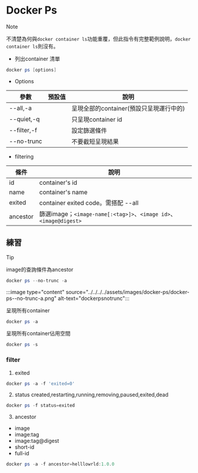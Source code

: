 # Docker Ps

> [!NOTE]
> 不清楚為何與`docker container ls`功能重覆，但此指令有完整範例說明，`docker container ls`則沒有。

- 列出container 清單
```powershell
docker ps [options]
```

- Options

|參數|預設值|說明|
|--|--|--|
| --all,-a||呈現全部的container(預設只呈現運行中的)|
| --quiet,-q||只呈現container id|
| --filter,-f||設定篩選條件|
| --no-trunc||不要截短呈現結果|


- filtering

|條件|說明|
|--|--|
|id|container's id|
|name|container's name|
|exited|container exited code。需搭配 --all|
|ancestor|篩選image；`<image-name[:<tag>]>`、`<image id>`、`<image@digest>`|
## 練習

> [!TIP]
> image的查詢條件為ancestor

```powershell
docker ps --no-trunc -a
```
:::image type="content" source="../../../../assets/images/docker-ps/docker-ps--no-trunc-a.png" alt-text="dockerpsnotrunc":::

呈現所有container
```powershell
docker ps -a 
```

呈現所有container佔用空間
```powershell
docker ps -s 
```

### filter 

1. exited
```powershell
docker ps -a -f 'exited=0'
```
2. status
created,restarting,running,removing,paused,exited,dead
```powershell
docker ps -f status=exited
```
3. ancestor
- image
- image:tag
- image:tag@digest
- short-id
- full-id

```powershell
docker ps -a -f ancestor=helllowrld:1.0.0
```
